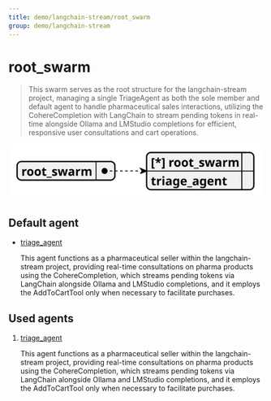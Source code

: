 ```yaml
---
title: demo/langchain-stream/root_swarm
group: demo/langchain-stream
---
```


# root_swarm

> This swarm serves as the root structure for the langchain-stream project, managing a single TriageAgent as both the sole member and default agent to handle pharmaceutical sales interactions, utilizing the CohereCompletion with LangChain to stream pending tokens in real-time alongside Ollama and LMStudio completions for efficient, responsive user consultations and cart operations.

![schema](./image/swarm_schema_root_swarm.svg)

## Default agent

 - [triage_agent](./agent/triage_agent.md)

	This agent functions as a pharmaceutical seller within the langchain-stream project, providing real-time consultations on pharma products using the CohereCompletion, which streams pending tokens via LangChain alongside Ollama and LMStudio completions, and it employs the AddToCartTool only when necessary to facilitate purchases.

## Used agents

1. [triage_agent](./agent/triage_agent.md)

	This agent functions as a pharmaceutical seller within the langchain-stream project, providing real-time consultations on pharma products using the CohereCompletion, which streams pending tokens via LangChain alongside Ollama and LMStudio completions, and it employs the AddToCartTool only when necessary to facilitate purchases.
